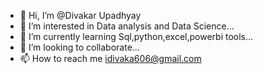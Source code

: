 - 👋 Hi, I’m @Divakar Upadhyay
- 👀 I’m interested in Data analysis and Data Science...
- 🌱 I’m currently learning Sql,python,excel,powerbi tools...
- 💞️ I’m looking to collaborate...
- 📫 How to reach me idivaka606@gmail.com

<!---
Divakar333/Divakar333 is a ✨ special ✨ repository because its `README.md` (this file) appears on your GitHub profile.
You can click the Preview link to take a look at your changes.
--->
